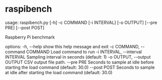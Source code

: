 # raspibench

usage: raspibench.py [-h] -c COMMAND [-i INTERVAL] [-o OUTPUT] [--pre PRE]
                     [--post POST]

Raspberry Pi benchmark

options:
  -h, --help            show this help message and exit
  -c COMMAND, --command COMMAND
                        Load command to run
  -i INTERVAL, --interval INTERVAL
                        Sampling interval in seconds (default: 1)
  -o OUTPUT, --output OUTPUT
                        CSV output file path.
  --pre PRE             Seconds to sample at idle before starting the load
                        command (default: 30.0)
  --post POST           Seconds to sample at idle after starting the load
                        command (default: 30.0)
